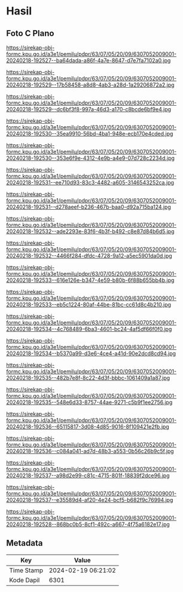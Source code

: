 # Hasil

## Foto C Plano

https://sirekap-obj-formc.kpu.go.id/a3e1/pemilu/pdpr/63/07/05/20/09/6307052009001-20240218-192527--ba64dada-a86f-4a7e-8647-d7e7fa7102a0.jpg

https://sirekap-obj-formc.kpu.go.id/a3e1/pemilu/pdpr/63/07/05/20/09/6307052009001-20240218-192529--17b58458-a8d8-4ab3-a28d-1a29206872a2.jpg

https://sirekap-obj-formc.kpu.go.id/a3e1/pemilu/pdpr/63/07/05/20/09/6307052009001-20240218-192529--dc6bf3f8-997a-46d3-a170-c8bcde6bf9e4.jpg

https://sirekap-obj-formc.kpu.go.id/a3e1/pemilu/pdpr/63/07/05/20/09/6307052009001-20240218-192530--35ea9910-56bd-4ba1-948e-ecb170e4cded.jpg

https://sirekap-obj-formc.kpu.go.id/a3e1/pemilu/pdpr/63/07/05/20/09/6307052009001-20240218-192530--353e6f9e-4312-4e9b-a4e9-07d728c2234d.jpg

https://sirekap-obj-formc.kpu.go.id/a3e1/pemilu/pdpr/63/07/05/20/09/6307052009001-20240218-192531--ee710d93-83c3-4482-a605-3146543252ca.jpg

https://sirekap-obj-formc.kpu.go.id/a3e1/pemilu/pdpr/63/07/05/20/09/6307052009001-20240218-192531--d278aeef-b236-467b-baa0-d92a715ba124.jpg

https://sirekap-obj-formc.kpu.go.id/a3e1/pemilu/pdpr/63/07/05/20/09/6307052009001-20240218-192532--ade2293e-83f6-4b3f-b492-c8e87d84b6d5.jpg

https://sirekap-obj-formc.kpu.go.id/a3e1/pemilu/pdpr/63/07/05/20/09/6307052009001-20240218-192532--4466f284-dfdc-4728-9a12-a5ec5901da0d.jpg

https://sirekap-obj-formc.kpu.go.id/a3e1/pemilu/pdpr/63/07/05/20/09/6307052009001-20240218-192533--616e126e-b347-4e59-b80b-6f88b655bb4b.jpg

https://sirekap-obj-formc.kpu.go.id/a3e1/pemilu/pdpr/63/07/05/20/09/6307052009001-20240218-192533--eb5c1224-80af-44be-81bc-cc61d8c4b210.jpg

https://sirekap-obj-formc.kpu.go.id/a3e1/pemilu/pdpr/63/07/05/20/09/6307052009001-20240218-192534--4c768489-6ba3-4601-bc24-4af5df66f0f0.jpg

https://sirekap-obj-formc.kpu.go.id/a3e1/pemilu/pdpr/63/07/05/20/09/6307052009001-20240218-192534--b5370a99-d3e6-4ce4-a41d-90e2dcd8cd94.jpg

https://sirekap-obj-formc.kpu.go.id/a3e1/pemilu/pdpr/63/07/05/20/09/6307052009001-20240218-192535--482b7e8f-8c22-4d3f-bbbc-1061409a1a87.jpg

https://sirekap-obj-formc.kpu.go.id/a3e1/pemilu/pdpr/63/07/05/20/09/6307052009001-20240218-192535--548e6d33-8757-44ae-9271-c5b9f1ee2756.jpg

https://sirekap-obj-formc.kpu.go.id/a3e1/pemilu/pdpr/63/07/05/20/09/6307052009001-20240218-192536--65115817-3d08-4d85-9016-8f109421e2fb.jpg

https://sirekap-obj-formc.kpu.go.id/a3e1/pemilu/pdpr/63/07/05/20/09/6307052009001-20240218-192536--c084a041-ad7d-48b3-a553-0b56c26b9c5f.jpg

https://sirekap-obj-formc.kpu.go.id/a3e1/pemilu/pdpr/63/07/05/20/09/6307052009001-20240218-192537--a98d2e99-c81c-4715-801f-18839f2dce96.jpg

https://sirekap-obj-formc.kpu.go.id/a3e1/pemilu/pdpr/63/07/05/20/09/6307052009001-20240218-192537--e35589d4-af20-4e24-bcf5-b682f9c76994.jpg

https://sirekap-obj-formc.kpu.go.id/a3e1/pemilu/pdpr/63/07/05/20/09/6307052009001-20240218-192528--868bc0b5-8cf1-492c-a667-4f75a6182e17.jpg


## Metadata

| Key        | Value               |
| ---------- | ------------------- |
| Time Stamp | 2024-02-19 06:21:02 |
| Kode Dapil | 6301                |



